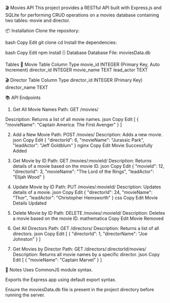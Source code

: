 🎬 Movies API
This project provides a RESTful API built with Express.js and SQLite for performing CRUD operations on a movies database containing two tables: movie and director.

📦 Installation
Clone the repository:

bash
Copy
Edit
git clone <your-repo-url>
cd <your-repo-directory>
Install the dependencies:

bash
Copy
Edit
npm install
🗄️ Database
Database File: moviesData.db

Tables
🎥 Movie Table
Column	Type
movie_id	INTEGER (Primary Key, Auto Increment)
director_id	INTEGER
movie_name	TEXT
lead_actor	TEXT

🎬 Director Table
Column	Type
director_id	INTEGER (Primary Key)
director_name	TEXT

📚 API Endpoints
1. Get All Movie Names
Path: GET /movies/

Description: Returns a list of all movie names.
json
Copy
Edit
[
  {
    "movieName": "Captain America: The First Avenger"
  }
]




2. Add a New Movie
Path: POST /movies/
Description: Adds a new movie.
json
Copy
Edit
{
  "directorId": 6,
  "movieName": "Jurassic Park",
  "leadActor": "Jeff Goldblum"
}
nginx
Copy
Edit
Movie Successfully Added




4. Get Movie by ID
Path: GET /movies/:movieId/
Description: Returns details of a movie based on the movie ID.
json
Copy
Edit
{
  "movieId": 12,
  "directorId": 3,
  "movieName": "The Lord of the Rings",
  "leadActor": "Elijah Wood"
}



4. Update Movie by ID
Path: PUT /movies/:movieId/
Description: Updates details of a movie.
json
Copy
Edit
{
  "directorId": 24,
  "movieName": "Thor",
  "leadActor": "Christopher Hemsworth"
}
css
Copy
Edit
Movie Details Updated



6. Delete Movie by ID
Path: DELETE /movies/:movieId/
Description: Deletes a movie based on the movie ID.
mathematica
Copy
Edit
Movie Removed




6. Get All Directors
Path: GET /directors/
Description: Returns a list of all directors.
json
Copy
Edit
[
  {
    "directorId": 1,
    "directorName": "Joe Johnston"
  }
]



7. Get Movies by Director
Path: GET /directors/:directorId/movies/
Description: Returns all movie names by a specific director.
json
Copy
Edit
[
  {
    "movieName": "Captain Marvel"
  }
]




🧾 Notes
Uses CommonJS module syntax.

Exports the Express app using default export syntax.

Ensure the moviesData.db file is present in the project directory before running the server.

